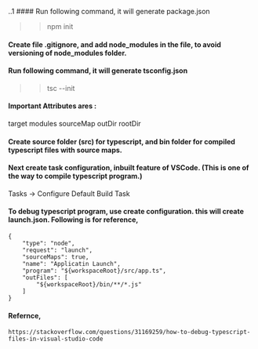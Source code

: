 ..1 #### Run following command, it will generate package.json
>> npm init

#### Create file .gitignore, and add node_modules in the file, to avoid versioning of node_modules folder.

#### Run following command, it will generate tsconfig.json
>> tsc --init

#### Important Attributes ares :
target
modules
sourceMap
outDir
rootDir

#### Create source folder (src) for typescript, and bin folder for compiled typescript files with source maps.


#### Next create task configuration, inbuilt feature of VSCode. (This is one of the way to compile typescript program.)
Tasks -> Configure Default Build Task


#### To debug typescript program, use create configuration. this will create launch.json. Following is for reference,
    {
        "type": "node",
        "request": "launch",
        "sourceMaps": true,
        "name": "Applicatin Launch",
        "program": "${workspaceRoot}/src/app.ts",
        "outFiles": [
            "${workspaceRoot}/bin/**/*.js"
        ]
    }


#### Refernce, 
    https://stackoverflow.com/questions/31169259/how-to-debug-typescript-files-in-visual-studio-code